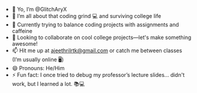 - 👋 Yo, I’m @GlitchAryX
- 👀 I’m all about that coding grind 💻 and surviving college life
- 🌱 Currently trying to balance coding projects with assignments and caffeine
- 💞️ Looking to collaborate on cool college projects—let's make something awesome!
- 📫 Hit me up at ajeethrilrtk@gmail.com or catch me between classes (I’m usually online 🖥️)
- 😄 Pronouns: He/Him
- ⚡ Fun fact: I once tried to debug my professor’s lecture slides... didn't work, but I learned a lot. 📚💻
